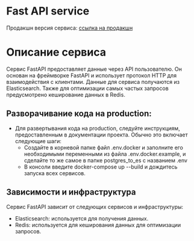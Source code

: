 # Fast API service  

Продакшн версия сервиса: [ссылка на продакшн](https://github.com/Homerw223v/Async_API_sprint_2) 

# Описание сервиса 
Сервис FastAPI предоставляет данные через API пользователю. Он основан на фреймворке FastAPI и использует протокол HTTP для взаимодействия с клиентами. Данные для сервиса получаются из Elasticsearch. Также для оптимизации самых частых запросов предусмотрено кеширование данных в Redis. 


## Разворачивание кода на production: 
   - Для развертывания кода на production, следуйте инструкциям, предоставленным в документации проекта. Обычно это включает следующие шаги: 
     - Создайте в корневой папке файл .env.docker и заполните его необходимыми переменными из файла .env.docker.example, и сделайте то же самое в папке postgres_to_es с названием .env
     - В консоли введите docker-compose up --build и дождитесь запуска всех сервисов.  

## Зависимости и инфраструктура 
Сервис FastAPI зависит от следующих сервисов и инфраструктуры: 
- Elasticsearch: используется для получения данных. 
- Redis: используется для кеширования данных для оптимизации запросов.
